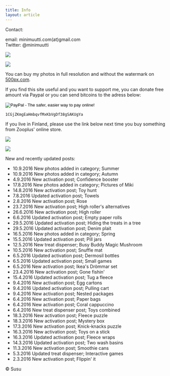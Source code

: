 ```yaml
---
title: Info
layout: article
---
```


Contact:

email: minimuutti.com(at)gmail.com<br/>
Twitter: @minimuutti

[![](https://dl.dropboxusercontent.com/sh/ea1wtnz7z734o12/AADN3gQnG6WMsOFYQTpumxJda/muut/Twitter%20logo_40.jpg)](https://twitter.com/minimuutti)

![](https://lh3.googleusercontent.com/rUi_U-5Iu5bgA0h60ykYVrw8kV3k10DMccmLkt_t2Vs=w245)

You can buy my photos in full resolution and without the watermark on [500px.com](https://500px.com/search?q=minimuutticom&type=market).

If you find this site useful and you want to support me, you can donate free amount via Paypal or you can send bitcoins to the adress below:

<p>
<form action="https://www.paypal.com/cgi-bin/webscr" method="post" target="_top">
<input type="hidden" name="cmd" value="_s-xclick">
<input type="hidden" name="hosted_button_id" value="YSDQ9E3APZA84">
<input type="image" src="https://www.paypalobjects.com/en_US/i/btn/btn_donateCC_LG.gif" border="0" name="submit" alt="PayPal - The safer, easier way to pay online!">
<img alt="" border="0" src="https://www.paypalobjects.com/en_US/i/scr/pixel.gif" width="1" height="1">
</form>
</p>

	1CGjZKmgEaHmbqvfMxKbVgDf38gSAKUgYa


If you live in Finland, please use the link below next time you buy something from Zooplus' online store.

![](https://dl.dropboxusercontent.com/sh/ea1wtnz7z734o12/AACCzL-JjXAN7IzVNYX9e1iCa/muut/minimute_.jpg)

[![](https://lh3.googleusercontent.com/MKwfsbFq7uu2wQQcpBMKzbeTWG_X6GHIw91FFzQ2LGw=w447)](http://clk.tradedoubler.com/click?p(210840)a(2526211)g(19927404)url(http://www.zooplus.fi/))

New and recently updated posts:

* 10.9.2016 New photos added in category; Summer
* 10.9.2016 New photos added in category; Autumn
* 4.9.2016 New activation post; Confidence booster
* 17.8.2016 New photos added in category; Pictures of Miki
* 14.8.2016 New activation post; Toy hunt
* 7.8.2016 Updated activation post; Towels
* 2.8.2016 New activation post; Rose
* 23.7.2016 New activation post; High roller's alternatives
* 26.6.2016 New activation post; High roller
* 6.6.2016 Updated activation post; Empty paper rolls
* 29.5.2016 Updated activation post; Hiding the treats in a tree
* 29.5.2016 Updated activation post; Denim plait
* 16.5.2016 New photos added in category; Spring
* 15.5.2016 Updated activation post; Pill jars
* 12.5.2016 New treat dispenser; Busy Buddy Magic Mushroom
* 10.5.2016 New activation post; Snuffle mat
* 6.5.2016 Updated activation post; Dermosil bottles
* 6.5.2016 Updated activation post; Small games
* 6.5.2016 New activation post; Ikea's Drömmar set
* 23.4.2016 New activation post; Gone fishin'
* 15.4.2016 Updated activation post; Tug a fleece
* 9.4.2016 New activation post; Egg cartons
* 9.4.2016 Updated activation post; Pulling cart
* 9.4.2016 New activation post; Nested packages
* 6.4.2016 New activation post; Paper bags
* 6.4.2016 New activation post; Coral cappuccino
* 6.4.2016 New treat dispenser post; Toys combined
* 18.3.2016 New activation post; Fleece puzzle
* 18.3.2016 New activation post; Mystery box
* 17.3.2016 New activation post; Knick-knacks puzzle
* 16.3.2016 New activation post; Toys on a stick
* 16.3.2016 Updated activation post; Fleece wraps
* 14.3.2016 Updated activation post; Two wash basins
* 11.3.2016 New activation post; Smoothie cans
* 5.3.2016 Updated treat dispenser; Interactive games
* 2.3.2016 New activation post; Flippin' it

© Susu